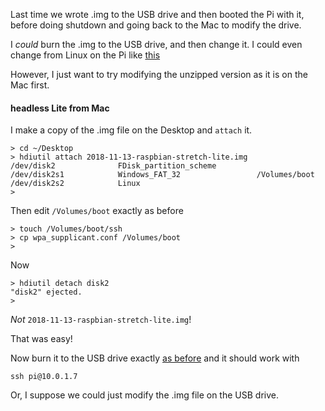 Last time we wrote .img to the USB drive and then booted the Pi with it, before doing shutdown and going back to the Mac to modify the drive.

I <i>could</i> burn the .img to the USB drive, and then change it.  I could even change from Linux on the Pi like [this](https://learnaddict.com/2016/02/23/modifying-a-raspberry-pi-raspbian-image-on-linux/)

However, I just want to try modifying the unzipped version as it is on the Mac first.

#### headless Lite from Mac

I make a copy of the .img file on the Desktop and ``attach`` it.

```
> cd ~/Desktop
> hdiutil attach 2018-11-13-raspbian-stretch-lite.img
/dev/disk2          	FDisk_partition_scheme         
/dev/disk2s1        	Windows_FAT_32                 /Volumes/boot
/dev/disk2s2        	Linux                          
> 
```

Then edit ``/Volumes/boot`` exactly as before

```
> touch /Volumes/boot/ssh
> cp wpa_supplicant.conf /Volumes/boot
> 
```

Now

```
> hdiutil detach disk2
"disk2" ejected.
>
```

*Not* ``2018-11-13-raspbian-stretch-lite.img``!

That was easy!

Now burn it to the USB drive exactly [as before](headless1.md) and it should work with

```
ssh pi@10.0.1.7
```

Or, I suppose we could just modify the .img file on the USB drive.

